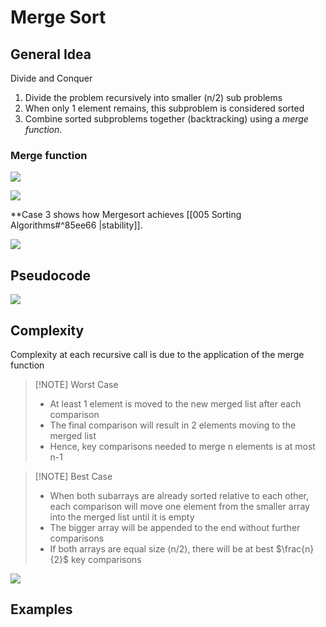 # Merge Sort
## General Idea
Divide and Conquer
1. Divide the problem recursively into smaller (n/2) sub problems
2. When only 1 element remains, this subproblem is considered sorted
3. Combine sorted subproblems together (backtracking) using a _merge function_.

### Merge function
![](https://i.imgur.com/9277bZh.png)

![](https://i.imgur.com/FjYLTRc.png)

**Case 3 shows how Mergesort achieves [[005 Sorting Algorithms#^85ee66 |stability]].

![](https://i.imgur.com/uLjOcjg.png)


## Pseudocode
![](https://i.imgur.com/ugtAtdh.png)

## Complexity
Complexity at each recursive call is due to the application of the merge function

> [!NOTE] Worst Case
> - At least 1 element is moved to the new merged list after each comparison
> - The final comparison will result in 2 elements moving to the merged list
> - Hence, key comparisons needed to merge n elements is at most n-1

> [!NOTE] Best Case
> - When both subarrays are already sorted relative to each other, each comparison will move one element from the smaller array into the merged list until it is empty
> - The bigger array will be appended to the end without further comparisons
> - If both arrays are equal size (n/2), there will be at best $\frac{n}{2}$ key comparisons


![](https://i.imgur.com/NQwgyjU.png)	
## Examples
